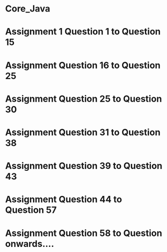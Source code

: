 # Core_Java
# Assignment 1 Question 1 to Question 15
# Assignment Question 16 to Question 25
# Assignment Question 25 to Question 30
# Assignment Question 31 to Question 38
# Assignment Question 39 to Question 43
# Assignment Question 44 to Question 57
# Assignment Question 58 to Question onwards....
